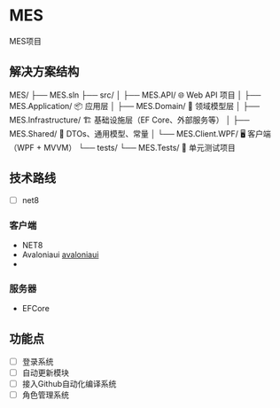 # MES
MES项目

## 解决方案结构

MES/
├── MES.sln
├── src/
│   ├── MES.API/                  🌐 Web API 项目
│   ├── MES.Application/         📦 应用层
│   ├── MES.Domain/              🧠 领域模型层
│   ├── MES.Infrastructure/      🏗️ 基础设施层（EF Core、外部服务等）
│   ├── MES.Shared/              🔗 DTOs、通用模型、常量
│   └── MES.Client.WPF/          🖥️ 客户端（WPF + MVVM）
└── tests/
└── MES.Tests/               🧪 单元测试项目

## 技术路线

- [ ] net8

### 客户端

- NET8
- Avaloniaui [avaloniaui](https://docs.avaloniaui.net/zh-Hans/docs/welcome)
- 

### 服务器

- EFCore

## 功能点

- [ ] 登录系统
- [ ] 自动更新模块
- [ ] 接入Github自动化编译系统
- [ ] 角色管理系统